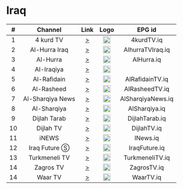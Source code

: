 <h1>Iraq</h1>

| #   | Channel        | Link  | Logo | EPG id |
|:---:|:--------------:|:-----:|:----:|:------:|
| 1   | 4 kurd TV | [>](https://4kurd.icdndhcp.com/hls/stream.m3u8) | <img height="20" src="https://static2.tgstat.ru/channels/_0/c5/c535da0125bf6d2d6cf11f8112cbbdce.jpg"/> | 4kurdTV.iq |
| 2   | Al-Hurra Iraq | [>](https://mbnvvideoingest-i.akamaihd.net/hls/live/1004674/MBNV_ALHURRA_IRAQ/playlist.m3u8) | <img height="20" src="https://i.imgur.com/mXBZEQP.png"/> | AlhurraTVIraq.iq |
| 3   | Al-Hurra            | [>](https://mbnvvideoingest-i.akamaihd.net/hls/live/1004673/MBNV_ALHURRA_MAIN/playlist.m3u8) | <img height="20" src="https://i.imgur.com/0izeu5z.png"/> | AlHurra.iq |
| 4   | Al-Iraqiya | [>](https://cdn.catiacast.video/abr/8d2ffb0aba244e8d9101a9488a7daa05/playlist.m3u8) | <img height="20" src="https://i.imgur.com/imdV6kL.png"/> |
| 5   | Al-Rafidain       | [>](https://cdg8.edge.technocdn.com/arrafidaintv/abr_live/playlist.m3u8) | <img height="20" src="https://i.imgur.com/D78qG91.png"/> | AlRafidainTV.iq |
| 6   | Al-Rasheed       | [>](https://media1.livaat.com/AL-RASHEED-HD/tracks-v1a1/playlist.m3u8) | <img height="20" src="https://i.imgur.com/SU9HbXY.png"/> | AlRasheedTV.iq |
| 7   | Al-Sharqiya News       | [>](https://5d94523502c2d.streamlock.net/alsharqiyalive/mystream/playlist.m3u8) | <img height="20" src="https://i.imgur.com/P6p17ZY.jpg"/> | AlSharqiyaNews.iq |
| 8   | Al-Sharqiya       | [>](https://5d94523502c2d.streamlock.net/home/mystream/playlist.m3u8) | <img height="20" src="https://i.imgur.com/bPYyXNf.png"/> | AlSharqiya.iq |
| 9   | Dijlah Tarab       | [>](https://ghaasiflu.online/tarab/tracks-v1a1/playlist.m3u8) | <img height="20" src="https://i.imgur.com/2SBjjBQ.png"/> | DijlahTarab.iq |
| 10  | Dijlah TV       | [>](https://ghaasiflu.online/Dijlah/tracks-v1a1/playlist.m3u8) | <img height="20" src="https://i.imgur.com/FJEeYiz.png"/> | DijlahTV.iq |
| 11  | iNEWS       | [>](https://svs.itworkscdn.net/inewsiqlive/inewsiq.smil/playlist.m3u8) | <img height="20" src="https://i.imgur.com/PeuBkaH.png"/> | INews.iq |
| 12  | Iraq Future Ⓢ       | [>](https://streaming.viewmedia.tv/viewsatstream40/viewsatstream40.smil/playlist.m3u8) | <img height="20" src="https://i.imgur.com/Z7woTe5.png"/> | IraqFuture.iq |
| 13  | Turkmeneli TV       | [>](https://137840.global.ssl.fastly.net/edge/live_6b7c6e205afb11ebb010f5a331abaf98/playlist.m3u8) | <img height="20" src="https://i.imgur.com/iUhhg4B.png"/> | TurkmeneliTV.iq |
| 14  | Zagros TV       | [>](https://5a3ed7a72ed4b.streamlock.net/zagrostv/SMIL:myStream.smil/playlist.m3u8) | <img height="20" src="https://i.imgur.com/UjIuIQX.png"/> | ZagrosTV.iq |
| 14  | Waar TV       | [>](https://ikomg4.s.llnwi.net/waarhd/waar-hd.m3u8) | <img height="20" src="https://upload.wikimedia.org/wikipedia/commons/6/68/Waar_tv.png"/> | WaarTV.iq |
